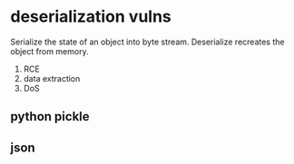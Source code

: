# deserialization vulns

Serialize the state of an object into byte stream.
Deserialize recreates the object from memory.

1) RCE
2) data extraction
3) DoS

## python pickle


## json
